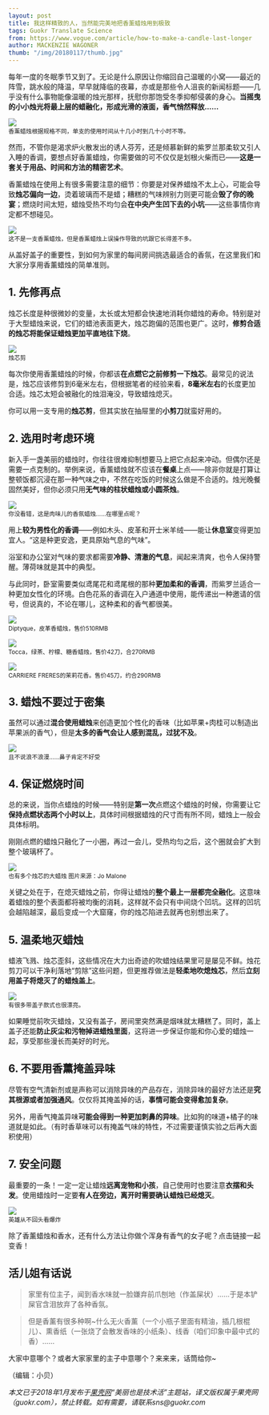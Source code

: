 ```yaml
---
layout: post
title: 我这样精致的人，当然能完美地把香薰蜡烛用到极致
tags: Guokr Translate Science
from: https://www.vogue.com/article/how-to-make-a-candle-last-longer
author: MACKENZIE WAGONER
thumb: "/img/20180117/thumb.jpg"
---
```

每年一度的冬眠季节又到了。无论是什么原因让你缩回自己温暖的小窝——最近的阵雪，跳水般的降温，早早就降临的夜幕，亦或是那些令人沮丧的新闻标题——几乎没有什么事物能像温暖的烛光那样，抚慰你那饱受冬季抑郁侵袭的身心。**当摇曳的小小烛光将最上层的蜡融化，形成光滑的液面，香气悄然释放……**

<img src="{{site.cdn}}/img/20180117/001.jpg"><br><small>
香薰蜡烛根据规格不同，单支的使用时间从十几小时到几十小时不等。</small>

然而，不管你是渴求炉火散发出的诱人芬芳，还是倾慕新鲜的紫罗兰那柔软又引人入睡的香调，要想点好香薰蜡烛，你需要做的可不仅仅是划根火柴而已——**这是一套关于用品、时间和方法的精密艺术**。

香薰蜡烛在使用上有很多需要注意的细节：你要是对保养蜡烛不太上心，可能会导致**烛芯偏向一边**，烫着玻璃而不是蜡；糟糕的气味辨别力则更可能会**毁了你的晚宴**；燃烧时间太短，蜡烛受热不均匀会**在中央产生凹下去的小坑**——这些事情你肯定都不想碰见。

<img src="{{site.cdn}}/img/20180117/002.jpg"><br><small>
这不是一支香薰蜡烛，但是香薰蜡烛上误操作导致的坑跟它长得差不多。</small>

从盖好盖子的重要性，到如何为家里的每间房间挑选最适合的香氛，在这里我们和大家分享用香薰蜡烛的简单准则。

## 1. 先修再点

烛芯长度是种很微妙的变量，太长或太短都会快速地消耗你蜡烛的寿命。特别是对于大型蜡烛来说，它们的蜡池表面更大，烛芯跑偏的范围也更广。这时，**修剪合适的烛芯将能保证蜡烛更加平直地往下烧**。

<img src="{{site.cdn}}/img/20180117/003.jpg"><br><small>
烛芯剪</small>

每次你使用香薰蜡烛的时候，你都该**在点燃它之前修剪一下烛芯**。最常见的说法是，烛芯应该修剪到6毫米左右，但根据笔者的经验来看，**8毫米左右**的长度更加合适。烛芯太短会被融化的烛泪淹没，导致蜡烛熄灭。

你可以用一支专用的**烛芯剪**，但其实放在抽屉里的**小剪刀**就蛮好用的。

## 2. 选用时考虑环境

新入手一盏美丽的蜡烛时，你往往很难抑制想要马上把它点起来冲动。但偶尔还是需要一点克制的。举例来说，香薰蜡烛就不应该在**餐桌**上点——除非你就是打算让整顿饭都沉浸在那一种气味之中，不然在吃饭的时候这么做是不合适的。烛光晚餐固然美好，但你必须只用**无气味的柱状蜡烛或小圆茶烛**。

<img src="{{site.cdn}}/img/20180117/004.jpg"><br><small>
你没看错，这是肉味儿的香氛蜡烛……在哪里点呢？</small>

用上**较为男性化的香调**——例如木头、皮革和开士米羊绒——能让**休息室**变得更加宜人。“这是种更安逸，更具原始气息的气味”。

浴室和办公室对气味的要求都需要**冷静、清澈的气息**，闻起来清爽，也令人保持警醒。薄荷味就是其中的典型。

与此同时，卧室需要类似鸢尾花和鸢尾根的那种**更加柔和的香调**，而紫罗兰适合一种更加女性化的环境。白色花系的香调在入户通道中使用，能传递出一种邀请的信号，但说真的，不论在哪儿，这种柔和的香气都很美。

<img src="{{site.cdn}}/img/20180117/005.jpg"><br><small>
Diptyque，皮革香蜡烛，售价510RMB</small>

<img src="{{site.cdn}}/img/20180117/006.jpg"><br><small>
Tocca，绿茶、柠檬、糖香蜡烛，售价42刀，合270RMB</small>

<img src="{{site.cdn}}/img/20180117/007.jpg"><br><small>
CARRIERE FRERES的茉莉花香。售价45刀，约合290RMB</small>

## 3. 蜡烛不要过于密集

虽然可以通过**混合使用蜡烛**来创造更加个性化的香味（比如苹果+肉桂可以制造出苹果派的香气），但是**太多的香气会让人感到混乱，过犹不及**。

<img src="{{site.cdn}}/img/20180117/008.jpg"><br><small>
且不说浪不浪漫……鼻子肯定不好受</small>

## 4. 保证燃烧时间

总的来说，当你点蜡烛的时候——特别是**第一次**点燃这个蜡烛的时候，你需要让它**保持点燃状态两个小时以上**，具体时间根据蜡烛的尺寸而有所不同，蜡烛上一般会具体标明。

刚刚点燃的蜡烛只融化了一小圈，再过一会儿，受热均匀之后，这个圈就会扩大到整个玻璃杯了。

<img src="{{site.cdn}}/img/20180117/009.jpg"><br><small>
也有多个烛芯的大蜡烛 图片来源：Jo Malone</small>

关键之处在于，在熄灭蜡烛之前，你得让蜡烛的**整个最上一层都完全融化**。这意味着蜡烛的整个表面都将被均衡的消耗，这样就不会只有中间烧个凹坑。这样的凹坑会越陷越深，最后变成一个大窟窿，你的烛芯陷进去就再也别想出来了。

## 5. 温柔地灭蜡烛

蜡液飞溅、烛芯歪斜，这些情况在大力出奇迹的吹蜡烛结果里可是屡见不鲜。烛花剪刀可以干净利落地“剪除”这些问题，但更推荐做法是**轻柔地吹熄烛芯**，然后**立刻用盖子将熄灭了的蜡烛盖上**。

<img src="{{site.cdn}}/img/20180117/010.jpg"><br><small>
有很多带盖子款式也很漂亮。</small>

如果睡觉前吹灭蜡烛，又没有盖子，房间里突然满是烟味就太糟糕了。同时，盖上盖子还能**防止灰尘和污物掉进蜡烛里面**，这将进一步保证你能和你心爱的蜡烛一起，享受那些漫长而美好的时光。

## 6. 不要用香薰掩盖异味

尽管有空气清新剂或是声称可以消除异味的产品存在，消除异味的最好方法还是**究其根源或者加强通风**。仅仅将其掩盖掉的话，**事情可能会变得愈加复杂**。

另外，用香气掩盖异味**可能会得到一种更加刺鼻的异味**。比如狗的味道+橘子的味道就是如此。（有时香草味可以有掩盖气味的特性，不过需要谨慎实验之后再大面积使用）

## 7. 安全问题

最重要的一条！一定一定让蜡烛**远离宠物和小孩**，自己使用时也要注意**衣摆和头发**。使用蜡烛时一定要**有人在旁边，离开时需要确认蜡烛已经熄灭**。

<img src="{{site.cdn}}/img/20180117/011.jpg"><br><small>
英雄从不回头看爆炸</small>


除了香薰蜡烛和香水，还有什么方法让你做个浑身有香气的女子呢？点击链接一起变香！

## 活儿姐有话说

>家里有位主子，闻到香水味就一脸嫌弃前爪刨地（作盖屎状）……于是本铲屎官含泪放弃了各种香氛。

>但是香薰有很多种啊~什么无火香薰（一个小瓶子里面有精油，插几根棍儿）、熏香纸（一张烧了会散发香味的小纸条）、线香（咱们印象中最中式的香）……

大家中意哪个？或者大家家里的主子中意哪个？来来来，话筒给你~

（编辑：小贝）

_本文已于2018年1月发布于[果壳网](https://www.guokr.com)“美丽也是技术活”主题站，译文版权属于果壳网（guokr.com），禁止转载。如有需要，请联系sns@guokr.com_